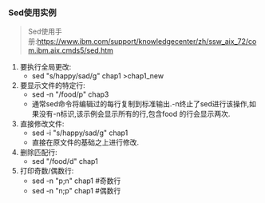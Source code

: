 ### Sed使用实例

> Sed使用手册:https://www.ibm.com/support/knowledgecenter/zh/ssw_aix_72/com.ibm.aix.cmds5/sed.htm

1. 要执行全局更改:
   * sed  "s/happy/sad/g"  chap1 >chap1_new
2. 要显示文件的特定行:
   * sed -n  "/food/p"  chap3
   * 通常sed命令将编辑过的每行复制到标准输出.-n终止了sed进行该操作,如果没有-n标识,该示例会显示所有的行,包含food 的行会显示两次.
3. 直接修改文件:
   * sed -i "s/happy/sad/g" chap1
   * 直接在原文件的基础之上进行修改.
4. 删除匹配行:
   * sed  "/food/d"  chap1
5. 打印奇数/偶数行:
   * sed  -n   "p;n"  chap1 #奇数行	
   * sed  -n   "n;p"  chap1 #偶数行